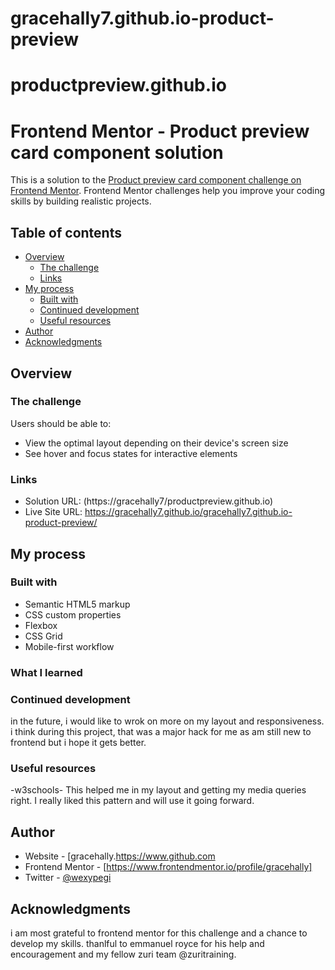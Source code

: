 # gracehally7.github.io-product-preview

# productpreview.github.io
# Frontend Mentor - Product preview card component solution

This is a solution to the [Product preview card component challenge on Frontend Mentor](https://www.frontendmentor.io/challenges/product-preview-card-component-GO7UmttRfa). Frontend Mentor challenges help you improve your coding skills by building realistic projects. 

## Table of contents

- [Overview](#overview)
  - [The challenge](#the-challenge)
  - [Links](#links)
- [My process](#my-process)
  - [Built with](#built-with)
  - [Continued development](#continued-development)
  - [Useful resources](#useful-resources)
- [Author](#author)
- [Acknowledgments](#acknowledgments)

## Overview

### The challenge

Users should be able to:

- View the optimal layout depending on their device's screen size
- See hover and focus states for interactive elements

### Links

- Solution URL: (https://gracehally7/productpreview.github.io)
- Live Site URL: https://gracehally7.github.io/gracehally7.github.io-product-preview/

## My process

### Built with

- Semantic HTML5 markup
- CSS custom properties
- Flexbox
- CSS Grid
- Mobile-first workflow

### What I learned


### Continued development

in the future, i would like to wrok on more on my layout and responsiveness. i think during this project, that was a major hack for me as am still new to frontend but i hope it gets better.

### Useful resources

-w3schools- This helped me in my layout and getting my media queries right. I really liked this pattern and will use it going forward.


## Author

- Website - [gracehally.https://www.github.com
- Frontend Mentor - [https://www.frontendmentor.io/profile/gracehally]
- Twitter - [@wexypegi](https://www.twitter.com/wexypegi)



## Acknowledgments

i am most grateful to frontend mentor for this challenge and a chance to develop my skills. thanlful to emmanuel royce for his help and encouragement and my fellow zuri team @zuritraining.


